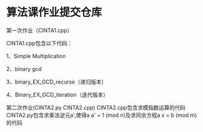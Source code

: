 # 算法课作业提交仓库

第一次作业（CINTA1.cpp）

CINTA1.cpp包含以下代码：

1、Simple Multiplication

2、binary gcd

3、binary_EX_GCD_recurse（递归版本）

4、Binary_EX_GCD_iteration（迭代版本）


第二次作业(CINTA2.py  CINTA2.cpp)
CINTA2.cpp包含求模指数运算的代码
CINTA2.py包含求乘法逆元a',使得a a' = 1 (mod n)及求同余方程a x = b (mod m)的代码
